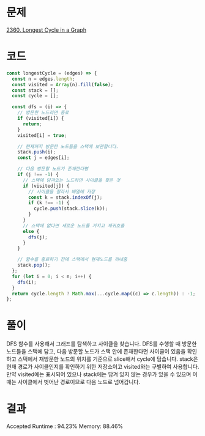 # 문제

[2360. Longest Cycle in a Graph](https://leetcode.com/problems/longest-cycle-in-a-graph/)

# 코드

```javascript
const longestCycle = (edges) => {
  const n = edges.length;
  const visited = Array(n).fill(false);
  const stack = [];
  const cycle = [];

  const dfs = (i) => {
    // 방문한 노드라면 종료
    if (visited[i]) {
      return;
    }
    visited[i] = true;

    // 현재까지 방문한 노드들을 스택에 보관합니다.
    stack.push(i);
    const j = edges[i];

    // 다음 방문할 노드가 존재한다명
    if (j !== -1) {
      // 스택에 담겨있는 노드라면 사이클을 찾은 것
      if (visited[j]) {
        // 사이클을 잘라서 배열에 저장
        const k = stack.indexOf(j);
        if (k !== -1) {
          cycle.push(stack.slice(k));
        }
      }
      // 스택에 없다면 새로운 노드를 가지고 재귀호출
      else {
        dfs(j);
      }
    }

    // 함수를 종료하기 전에 스택에서 현재노드를 꺼내줌
    stack.pop();
  };
  for (let i = 0; i < n; i++) {
    dfs(i);
  }
  return cycle.length ? Math.max(...cycle.map((c) => c.length)) : -1;
};
```

# 풀이

DFS 함수를 사용해서 그래프를 탐색하고 사이클을 찾습니다. DFS를 수행할 때 방문한 노드들을 스택에 담고, 다음 방문할 노드가 스택 안에 존재한다면 사이클이 있음을 확인하고 스택에서 재방문한 노드의 위치를 기준으로 slice해서 cycle에 담습니다. stack은 현재 경로가 사이클인지를 확인하기 위한 저장소이고 visited와는 구별하여 사용합니다. 만약 visited에는 표시되어 있으나 stack에는 담겨 있지 않는 경우가 있을 수 있으며 이때는 사이클에서 벗어난 경로이므로 다음 노드로 넘어갑니다.

# 결과

Accepted
Runtime : 94.23%
Memory: 88.46%
